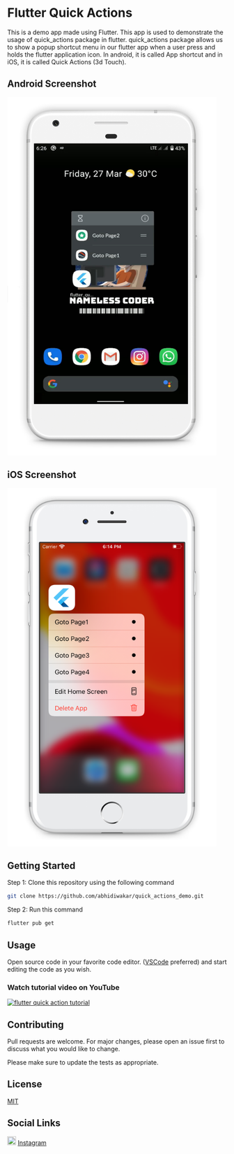 # Flutter Quick Actions

This is a demo app made using Flutter. This app is used to demonstrate the usage of quick_actions package in flutter. quick_actions package allows us to show a popup shortcut menu in our flutter app when a user press and holds the flutter application icon. In android, it is called App shortcut and in iOS, it is called Quick Actions (3d Touch).
## Android Screenshot
<img src="https://github.com/abhidiwakar/quick_actions_demo/blob/master/screenshot.jpg" width="480" height="820">

## iOS Screenshot
<img src="https://github.com/abhidiwakar/quick_actions_demo/blob/master/screenshot_iphone.jpg" width="480" height="820">


## Getting Started

Step 1: Clone this repository using the following command

```bash
git clone https://github.com/abhidiwakar/quick_actions_demo.git
```

Step 2: Run this command

```bash
flutter pub get
```


## Usage

Open source code in your favorite code editor. ([VSCode](https://code.visualstudio.com/) preferred) and start editing the code as you wish.

### Watch tutorial video on YouTube
[![flutter quick action tutorial](https://img.youtube.com/vi/Pt_e5rrL-X8/0.jpg)](https://www.youtube.com/watch?v=Pt_e5rrL-X8)

## Contributing
Pull requests are welcome. For major changes, please open an issue first to discuss what you would like to change.

Please make sure to update the tests as appropriate.

## License
[MIT](https://choosealicense.com/licenses/mit/)

## Social Links
<img src="https://upload.wikimedia.org/wikipedia/commons/thumb/e/e7/Instagram_logo_2016.svg/100px-Instagram_logo_2016.svg.png" width="20" height="20"> [Instagram](https://www.instagram.com/nameless_coder/)
